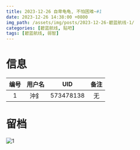 ```yaml
---
title: 2023-12-26 自卑龟龟, 不怕困难~#1
date: 2023-12-26 14:38:00 +0800
img_path: /assets/img/posts/2023-12-26-碧蓝航线-1/
categories: [碧蓝航线, 贴吧]
tags: [碧蓝航线, 弱智]
---
```


# 信息

| 编号 | 用户名 |    UID    | 备注 |
| :--: | :----: | :-------: | :--: |
|  1   |  沖釒  | 573478138 |  无  |

# 留档

![1](1.jpg)